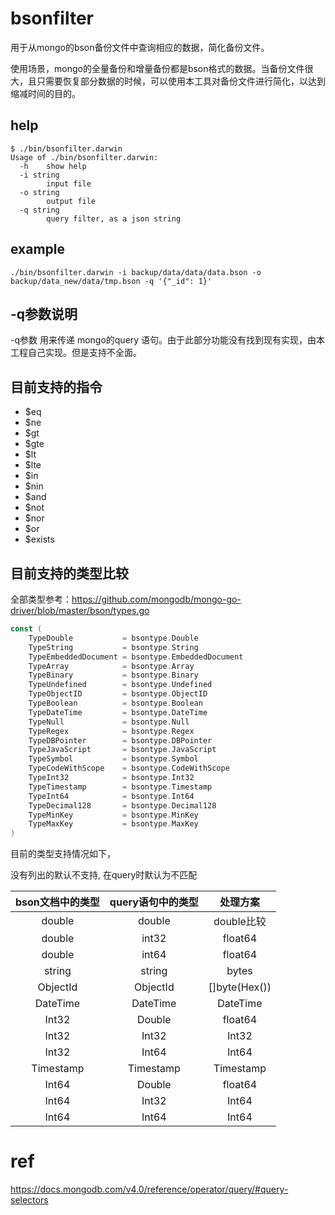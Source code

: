 # bsonfilter
用于从mongo的bson备份文件中查询相应的数据，简化备份文件。

使用场景，mongo的全量备份和增量备份都是bson格式的数据。当备份文件很大，且只需要恢复部分数据的时候，可以使用本工具对备份文件进行简化，以达到缩减时间的目的。


## help
```
$ ./bin/bsonfilter.darwin 
Usage of ./bin/bsonfilter.darwin:
  -h    show help
  -i string
        input file
  -o string
        output file
  -q string
        query filter, as a json string
```


## example
```shell
./bin/bsonfilter.darwin -i backup/data/data/data.bson -o backup/data_new/data/tmp.bson -q '{"_id": 1}'

```

## -q参数说明
-q参数 用来传递 mongo的query 语句。由于此部分功能没有找到现有实现，由本工程自己实现。但是支持不全面。

## 目前支持的指令
- $eq
- $ne
- $gt
- $gte
- $lt
- $lte
- $in
- $nin
- $and
- $not
- $nor
- $or
- $exists

## 目前支持的类型比较

全部类型参考：https://github.com/mongodb/mongo-go-driver/blob/master/bson/types.go

```go
const (
	TypeDouble           = bsontype.Double
	TypeString           = bsontype.String
	TypeEmbeddedDocument = bsontype.EmbeddedDocument
	TypeArray            = bsontype.Array
	TypeBinary           = bsontype.Binary
	TypeUndefined        = bsontype.Undefined
	TypeObjectID         = bsontype.ObjectID
	TypeBoolean          = bsontype.Boolean
	TypeDateTime         = bsontype.DateTime
	TypeNull             = bsontype.Null
	TypeRegex            = bsontype.Regex
	TypeDBPointer        = bsontype.DBPointer
	TypeJavaScript       = bsontype.JavaScript
	TypeSymbol           = bsontype.Symbol
	TypeCodeWithScope    = bsontype.CodeWithScope
	TypeInt32            = bsontype.Int32
	TypeTimestamp        = bsontype.Timestamp
	TypeInt64            = bsontype.Int64
	TypeDecimal128       = bsontype.Decimal128
	TypeMinKey           = bsontype.MinKey
	TypeMaxKey           = bsontype.MaxKey
)
```

目前的类型支持情况如下，

没有列出的默认不支持, 在query时默认为不匹配

| bson文档中的类型 | query语句中的类型 | 处理方案 |
|:---:|:---:|:---:|
| double | double | double比较 |
| double | int32 | float64 |
| double | int64 | float64 |
| string | string | bytes |
| ObjectId | ObjectId | []byte(Hex()) |
| DateTime | DateTime | DateTime |
| Int32 | Double | float64 |
| Int32 | Int32 | Int32 |
| Int32 | Int64 | Int64 |
| Timestamp | Timestamp | Timestamp |
| Int64 | Double | float64 |
| Int64 | Int32 | Int64 |
| Int64 | Int64 | Int64 |




# ref
https://docs.mongodb.com/v4.0/reference/operator/query/#query-selectors

